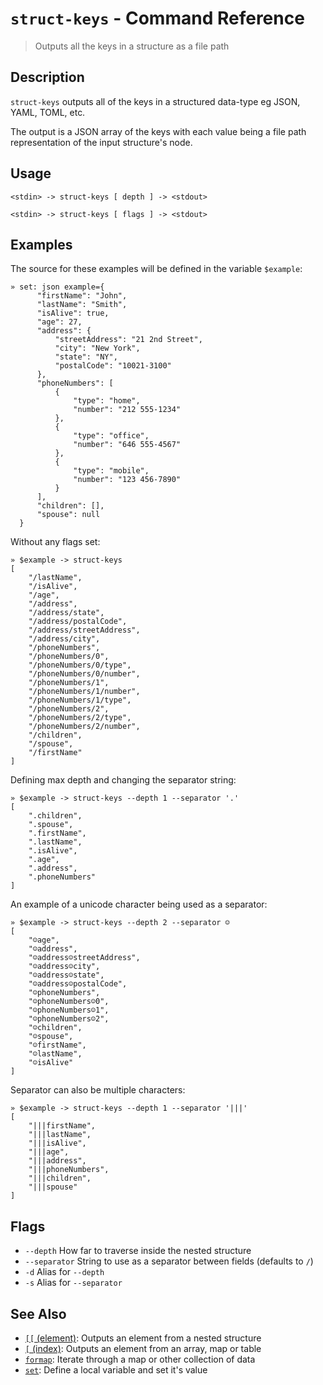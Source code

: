 # `struct-keys` - Command Reference

> Outputs all the keys in a structure as a file path

## Description

`struct-keys` outputs all of the keys in a structured data-type eg JSON, YAML,
TOML, etc.

The output is a JSON array of the keys with each value being a file path
representation of the input structure's node.

## Usage

```
<stdin> -> struct-keys [ depth ] -> <stdout>

<stdin> -> struct-keys [ flags ] -> <stdout>
```

## Examples

The source for these examples will be defined in the variable `$example`:

```
» set: json example={
      "firstName": "John",
      "lastName": "Smith",
      "isAlive": true,
      "age": 27,
      "address": {
          "streetAddress": "21 2nd Street",
          "city": "New York",
          "state": "NY",
          "postalCode": "10021-3100"
      },
      "phoneNumbers": [
          {
              "type": "home",
              "number": "212 555-1234"
          },
          {
              "type": "office",
              "number": "646 555-4567"
          },
          {
              "type": "mobile",
              "number": "123 456-7890"
          }
      ],
      "children": [],
      "spouse": null
  }
```

Without any flags set:

```
» $example -> struct-keys
[
    "/lastName",
    "/isAlive",
    "/age",
    "/address",
    "/address/state",
    "/address/postalCode",
    "/address/streetAddress",
    "/address/city",
    "/phoneNumbers",
    "/phoneNumbers/0",
    "/phoneNumbers/0/type",
    "/phoneNumbers/0/number",
    "/phoneNumbers/1",
    "/phoneNumbers/1/number",
    "/phoneNumbers/1/type",
    "/phoneNumbers/2",
    "/phoneNumbers/2/type",
    "/phoneNumbers/2/number",
    "/children",
    "/spouse",
    "/firstName"
]
```

Defining max depth and changing the separator string:

```
» $example -> struct-keys --depth 1 --separator '.'   
[
    ".children",
    ".spouse",
    ".firstName",
    ".lastName",
    ".isAlive",
    ".age",
    ".address",
    ".phoneNumbers"
]
```

An example of a unicode character being used as a separator:

```
» $example -> struct-keys --depth 2 --separator ☺                                                                                                                                                           
[
    "☺age",
    "☺address",
    "☺address☺streetAddress",
    "☺address☺city",
    "☺address☺state",
    "☺address☺postalCode",
    "☺phoneNumbers",
    "☺phoneNumbers☺0",
    "☺phoneNumbers☺1",
    "☺phoneNumbers☺2",
    "☺children",
    "☺spouse",
    "☺firstName",
    "☺lastName",
    "☺isAlive"
]
```

Separator can also be multiple characters:

```
» $example -> struct-keys --depth 1 --separator '|||' 
[
    "|||firstName",
    "|||lastName",
    "|||isAlive",
    "|||age",
    "|||address",
    "|||phoneNumbers",
    "|||children",
    "|||spouse"
]
```

## Flags

* `--depth`
    How far to traverse inside the nested structure
* `--separator`
    String to use as a separator between fields (defaults to `/`)
* `-d`
    Alias for `--depth`
* `-s`
    Alias for `--separator`

## See Also

* [`[[` (element)](../commands/element.md):
  Outputs an element from a nested structure
* [`[` (index)](../commands/index.md):
  Outputs an element from an array, map or table
* [`formap`](../commands/formap.md):
  Iterate through a map or other collection of data
* [`set`](../commands/set.md):
  Define a local variable and set it's value